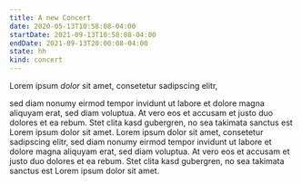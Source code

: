 ```yaml
---
title: A new Concert
date: 2020-05-13T10:58:08-04:00
startDate: 2021-09-13T10:58:08-04:00
endDate: 2021-09-13T20:00:08-04:00
state: hh
kind: concert
---
```


Lorem ipsum *dolor* sit amet, consetetur sadipscing elitr, 

sed diam nonumy eirmod tempor invidunt ut labore et dolore magna aliquyam erat, sed diam voluptua. At vero eos et accusam et justo duo dolores et ea rebum. Stet clita kasd gubergren, no sea takimata sanctus est Lorem ipsum dolor sit amet. Lorem ipsum dolor sit amet, consetetur sadipscing elitr, sed diam nonumy eirmod tempor invidunt ut labore et dolore magna aliquyam erat, sed diam voluptua. At vero eos et accusam et justo duo dolores et ea rebum. Stet clita kasd gubergren, no sea takimata sanctus est Lorem ipsum dolor sit amet.